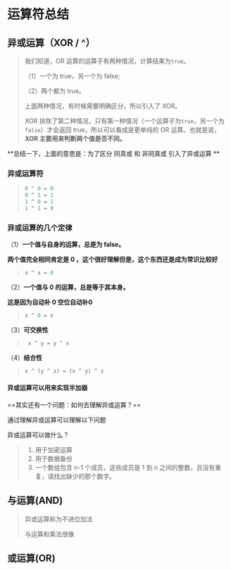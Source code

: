 # 运算符总结

## 异或运算（XOR / ^）

> 我们知道，OR 运算的运算子有两种情况，计算结果为`true`。
>
> （1）一个为 true，另一个为 false;
>
> （2）两个都为 true。
>
> 上面两种情况，有时候需要明确区分，所以引入了 XOR。
>
> XOR 排除了第二种情况，只有第一种情况（一个运算子为`true`，另一个为`false`）才会返回 true，所以可以看成是更单纯的 OR 运算。也就是说， **XOR 主要用来判断两个值是否不同。** 

**总结一下，上面的意思是：为了区分 同真或 和 非同真或 引入了异或运算 **

### 异或运算符

> ```javascript
> 0 ^ 0 = 0
> 0 ^ 1 = 1
> 1 ^ 0 = 1
> 1 ^ 1 = 0
> ```

### 异或运算的几个定律

（1）**一个值与自身的运算，总是为 false。**

**两个值完全相同肯定是 0 ，这个很好理解但是，这个东西还是成为常识比较好**

> ```javascript
> x ^ x = 0
> ```

（2）**一个值与 0 的运算，总是等于其本身。**

**这是因为自动补 0 空位自动补0**

> ```javascript
> x ^ 0 = x
> ```

（3）**可交换性**

> ```javascript
>  x ^ y = y ^ x
> ```

（4）**结合性**

> ```javascript
> x ^ (y ^ z) = (x ^ y) ^ z
> ```

#### 异或运算可以用来实现半加器

==其实还有一个问题：如何去理解异或运算？==

通过理解异或运算可以理解以下问题

异或运算可以做什么？

> 1. 用于加密运算
> 2. 用于数据备份
> 3. 一个数组包含 n-1 个成员，这些成员是 1 到 n 之间的整数，且没有重复，请找出缺少的那个数字。

## 与运算(AND)

> 异或运算称为不进位加法
>
> 与运算和乘法很像

## 或运算(OR)

